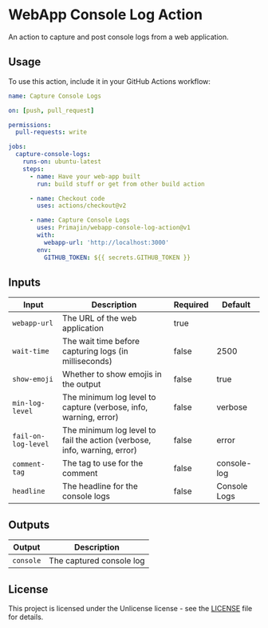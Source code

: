 # WebApp Console Log Action

An action to capture and post console logs from a web application.

## Usage

To use this action, include it in your GitHub Actions workflow:

```yaml
name: Capture Console Logs

on: [push, pull_request]

permissions:
  pull-requests: write

jobs:
  capture-console-logs:
    runs-on: ubuntu-latest
    steps:
      - name: Have your web-app built
        run: build stuff or get from other build action

      - name: Checkout code
        uses: actions/checkout@v2

      - name: Capture Console Logs
        uses: Primajin/webapp-console-log-action@v1
        with:
          webapp-url: 'http://localhost:3000'
        env:
          GITHUB_TOKEN: ${{ secrets.GITHUB_TOKEN }}
```

## Inputs

| Input            | Description                                                                 | Required | Default       |
|------------------|-----------------------------------------------------------------------------|----------|---------------|
| `webapp-url`     | The URL of the web application                                              | true     |               |
| `wait-time`      | The wait time before capturing logs (in milliseconds)                       | false    | 2500          |
| `show-emoji`     | Whether to show emojis in the output                                        | false    | true          |
| `min-log-level`  | The minimum log level to capture (verbose, info, warning, error)            | false    | verbose       |
| `fail-on-log-level` | The minimum log level to fail the action (verbose, info, warning, error) | false    | error         |
| `comment-tag`    | The tag to use for the comment                                              | false    | console-log   |
| `headline`       | The headline for the console logs                                           | false    | Console Logs  |

## Outputs

| Output         | Description                      |
|----------------|----------------------------------|
| `console`  | The captured console log         |

## License

This project is licensed under the Unlicense license - see the [LICENSE](LICENSE) file for details.
```
